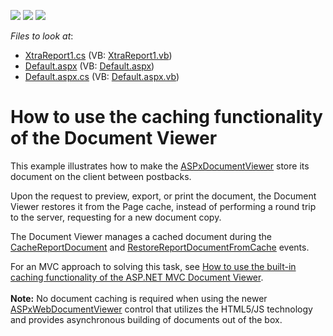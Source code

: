 <!-- default badges list -->
![](https://img.shields.io/endpoint?url=https://codecentral.devexpress.com/api/v1/VersionRange/128604085/13.2.5%2B)
[![](https://img.shields.io/badge/Open_in_DevExpress_Support_Center-FF7200?style=flat-square&logo=DevExpress&logoColor=white)](https://supportcenter.devexpress.com/ticket/details/E1946)
[![](https://img.shields.io/badge/📖_How_to_use_DevExpress_Examples-e9f6fc?style=flat-square)](https://docs.devexpress.com/GeneralInformation/403183)
<!-- default badges end -->
<!-- default file list -->
*Files to look at*:

* [XtraReport1.cs](./CS/WebSite/App_Code/XtraReport1.cs) (VB: [XtraReport1.vb](./VB/WebSite/App_Code/XtraReport1.vb))
* [Default.aspx](./CS/WebSite/Default.aspx) (VB: [Default.aspx](./VB/WebSite/Default.aspx))
* [Default.aspx.cs](./CS/WebSite/Default.aspx.cs) (VB: [Default.aspx.vb](./VB/WebSite/Default.aspx.vb))
<!-- default file list end -->
# How to use the caching functionality of the Document Viewer


<p>This example illustrates how to make the <a href="http://documentation.devexpress.com/#XtraReports/CustomDocument5193"><u>ASPxDocumentViewer</u></a> store its document on the client between postbacks.</p>
<p>Upon the request to preview, export, or print the document, the Document Viewer restores it from the Page cache, instead of performing a round trip to the server, requesting for a new document copy.</p>
<p>The Document Viewer manages a cached document during the <a href="http://documentation.devexpress.com/#XtraReports/DevExpressXtraReportsWebASPxDocumentViewer_CacheReportDocumenttopic"><u>CacheReportDocument</u></a> and <a href="http://documentation.devexpress.com/#XtraReports/DevExpressXtraReportsWebASPxDocumentViewer_RestoreReportDocumentFromCachetopic"><u>RestoreReportDocumentFromCache</u></a> events.</p>
<p>For an MVC approach to solving this task, see <a href="https://www.devexpress.com/Support/Center/p/T191577">How to use the built-in caching functionality of the ASP.NET MVC Document Viewer</a>.<br><br><strong>Note:</strong> No document caching is required when using the newer <a href="https://documentation.devexpress.com/#XtraReports/CustomDocument17738">ASPxWebDocumentViewer</a> control that utilizes the HTML5/JS technology and provides asynchronous building of documents out of the box.</p>

<br/>


